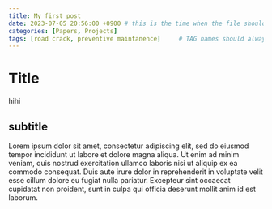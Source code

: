 ```yaml
---
title: My first post
date: 2023-07-05 20:56:00 +0900 # this is the time when the file should be shown to public
categories: [Papers, Projects]
tags: [road crack, preventive maintanence]     # TAG names should always be lowercase
---
```


# Title

hihi

## subtitle
Lorem ipsum dolor sit amet, consectetur adipiscing elit, sed do eiusmod tempor incididunt ut labore et dolore magna aliqua. Ut enim ad minim veniam, quis nostrud exercitation ullamco laboris nisi ut aliquip ex ea commodo consequat. Duis aute irure dolor in reprehenderit in voluptate velit esse cillum dolore eu fugiat nulla pariatur. Excepteur sint occaecat cupidatat non proident, sunt in culpa qui officia deserunt mollit anim id est laborum.